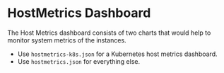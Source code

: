 # HostMetrics Dashboard

The Host Metrics dashboard consists of two charts that would help to monitor system metrics of the instances.

- Use `hostmetrics-k8s.json` for a Kubernetes host metrics dashboard.
- Use `hostmetrics.json` for everything else.
